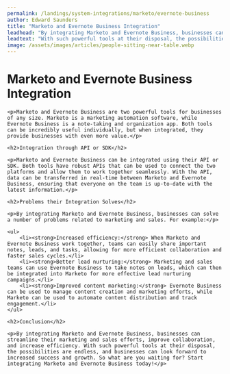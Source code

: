 ```yaml
---
permalink: /landings/system-integrations/marketo/evernote-business
author: Edward Saunders
title: "Marketo and Evernote Business Integration"
leadhead: "By integrating Marketo and Evernote Business, businesses can streamline their marketing and sales efforts, improve collaboration, and increase efficiency"
leadtext: "With such powerful tools at their disposal, the possibilities are endless, and businesses can look forward to increased success and growth. So what are you waiting for? Start integrating Marketo and Evernote Business today!"
image: /assets/images/articles/people-sitting-near-table.webp
---
```

<div class="arttext">	<h1>Marketo and Evernote Business Integration</h1>

	<p>Marketo and Evernote Business are two powerful tools for businesses of any size. Marketo is a marketing automation software, while Evernote Business is a note-taking and organization app. Both tools can be incredibly useful individually, but when integrated, they provide businesses with even more value.</p>

	<h2>Integration through API or SDK</h2>

	<p>Marketo and Evernote Business can be integrated using their API or SDK. Both tools have robust APIs that can be used to connect the two platforms and allow them to work together seamlessly. With the API, data can be transferred in real-time between Marketo and Evernote Business, ensuring that everyone on the team is up-to-date with the latest information.</p>

	<h2>Problems their Integration Solves</h2>

	<p>By integrating Marketo and Evernote Business, businesses can solve a number of problems related to marketing and sales. For example:</p>

	<ul>
		<li><strong>Increased efficiency:</strong> When Marketo and Evernote Business work together, teams can easily share important notes, leads, and tasks, allowing for more efficient collaboration and faster sales cycles.</li>
		<li><strong>Better lead nurturing:</strong> Marketing and sales teams can use Evernote Business to take notes on leads, which can then be integrated into Marketo for more effective lead nurturing campaigns.</li>
		<li><strong>Improved content marketing:</strong> Evernote Business can be used to manage content creation and marketing efforts, while Marketo can be used to automate content distribution and track engagement.</li>
	</ul>

	<h2>Conclusion</h2>

	<p>By integrating Marketo and Evernote Business, businesses can streamline their marketing and sales efforts, improve collaboration, and increase efficiency. With such powerful tools at their disposal, the possibilities are endless, and businesses can look forward to increased success and growth. So what are you waiting for? Start integrating Marketo and Evernote Business today!</p>
</div>